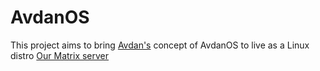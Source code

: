 # AvdanOS
This project aims to bring [Avdan's](https://github.com/TimestaticYT/AvdanOS.git) concept of AvdanOS to live as a Linux distro
[Our Matrix server](https://matrix.to/#/#avdanos:one.ems.host)
